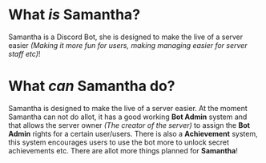 # What *is* Samantha?
Samantha is a Discord Bot, she is designed to make the live of a server easier *(Making it more fun for users, making managing easier for server staff etc)*!

# What *can* Samantha do?
Samantha is designed to make the live of a server easier. At the moment Samantha can not do allot, it has a good working **Bot Admin** system and that allows the server owner *(The creator of the server)* to assign the **Bot Admin** rights for a certain user/users. There is also a **Achievement** system, this system encourages users to use the bot more to unlock secret achievements etc. There are allot more things planned for **Samantha**!
